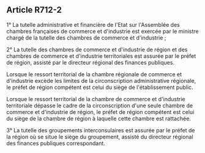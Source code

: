 Article R712-2
----
1° La tutelle administrative et financière de l'Etat sur l'Assemblée des
chambres françaises de commerce et d'industrie est exercée par le ministre
chargé de la tutelle des chambres de commerce et d'industrie ;

2° La tutelle des chambres de commerce et d'industrie de région et des chambres
de commerce et d'industrie territoriales est assurée par le préfet de région,
assisté par le directeur régional des finances publiques.

Lorsque le ressort territorial de la chambre régionale de commerce et
d'industrie excède les limites de la circonscription administrative régionale,
le préfet de région compétent est celui du siège de l'établissement public.

Lorsque le ressort territorial de la chambre de commerce et d'industrie
territoriale dépasse le cadre de la circonscription d'une seule chambre de
commerce et d'industrie de région, le préfet de région compétent est celui du
siège de la chambre de région à laquelle cette chambre est rattachée.

3° La tutelle des groupements interconsulaires est assurée par le préfet de la
région où se situe le siège du groupement, assisté du directeur régional des
finances publiques correspondant.
